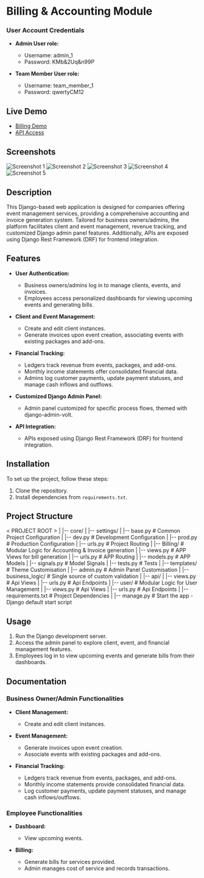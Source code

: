 # Billing & Accounting Module

### User Account Credentials

- **Admin User role:**
  - Username: admin_1
  - Password: KMb&2Uq&n99P

- **Team Member User role:**
  - Username: team_member_1
  - Password: qwertyCM12

## Live Demo

- [Billing Demo](https://billing.tahzeebahmed.com)
- [API Access](https://billing.tahzeebahmed.com/api/)

## Screenshots

![Screenshot 1](/demo/screenshots/desktop-dashboard.png)
![Screenshot 2](/demo/screenshots/mobile-dashboard.png)
![Screenshot 3](/demo/screenshots/desktop-dashboard-2.png)
![Screenshot 4](/demo/screenshots/table-view.png)
![Screenshot 5](/demo/screenshots/table-view-2.png)

## Description

This Django-based web application is designed for companies offering event management services, providing a comprehensive accounting and invoice generation system. Tailored for business owners/admins, the platform facilitates client and event management, revenue tracking, and customized Django admin panel features. Additionally, APIs are exposed using Django Rest Framework (DRF) for frontend integration.

## Features

- **User Authentication:**
  - Business owners/admins log in to manage clients, events, and invoices.
  - Employees access personalized dashboards for viewing upcoming events and generating bills.

- **Client and Event Management:**
  - Create and edit client instances.
  - Generate invoices upon event creation, associating events with existing packages and add-ons.

- **Financial Tracking:**
  - Ledgers track revenue from events, packages, and add-ons.
  - Monthly income statements offer consolidated financial data.
  - Admins log customer payments, update payment statuses, and manage cash inflows and outflows.

- **Customized Django Admin Panel:**
  - Admin panel customized for specific process flows, themed with django-admin-volt.

- **API Integration:**
  - APIs exposed using Django Rest Framework (DRF) for frontend integration.

## Installation

To set up the project, follow these steps:

1. Clone the repository.
2. Install dependencies from `requirements.txt`.

## Project Structure

< PROJECT ROOT >
   |
   |-- core/
   |    |-- settings/
   |        |-- base.py             # Common Project Configuration
   |        |-- dev.py              # Development Configuration
   |        |-- prod.py             # Production Configuration
   |    |-- urls.py                 # Project Routing
   |
   |-- Billing/                     # Modular Logic for Accounting & Invoice generation
   |    |-- views.py                     # APP Views for bill generation
   |    |-- urls.py                      # APP Routing
   |    |-- models.py                    # APP Models
   |    |-- signals.py                   # Model Signals 
   |    |-- tests.py                     # Tests
   |    |-- templates/                   # Theme Customisation
   |    |-- admin.py                     # Admin Panel Customisation
   |    |-- business_logic/              # Single source of custom validation
   |
   |-- api/
   |    |-- views.py                     # Api Views
   |    |-- urls.py                      # Api Endpoints
   |
   |-- user/                       # Modular Logic for User Management
   |    |-- views.py                     # Api Views
   |    |-- urls.py                      # Api Endpoints
   |
   |-- requirements.txt                  # Project Dependencies
   |
   |-- manage.py                         # Start the app - Django default start script



## Usage

1. Run the Django development server.
2. Access the admin panel to explore client, event, and financial management features.
3. Employees log in to view upcoming events and generate bills from their dashboards.

## Documentation

### Business Owner/Admin Functionalities

- **Client Management:**
  - Create and edit client instances.

- **Event Management:**
  - Generate invoices upon event creation.
  - Associate events with existing packages and add-ons.

- **Financial Tracking:**
  - Ledgers track revenue from events, packages, and add-ons.
  - Monthly income statements provide consolidated financial data.
  - Log customer payments, update payment statuses, and manage cash inflows/outflows.

### Employee Functionalities

- **Dashboard:**
  - View upcoming events.

- **Billing:**
  - Generate bills for services provided.
  - Admin manages cost of service and records transactions.

